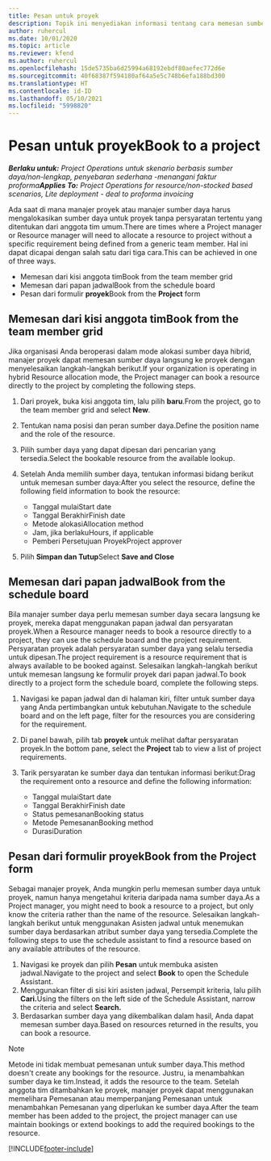 ```yaml
---
title: Pesan untuk proyek
description: Topik ini menyediakan informasi tentang cara memesan sumber daya untuk proyek.
author: ruhercul
ms.date: 10/01/2020
ms.topic: article
ms.reviewer: kfend
ms.author: ruhercul
ms.openlocfilehash: 15de5735ba6d25994a68192ebdf80aefec772d6e
ms.sourcegitcommit: 40f68387f594180af64a5e5c748b6efa188bd300
ms.translationtype: HT
ms.contentlocale: id-ID
ms.lasthandoff: 05/10/2021
ms.locfileid: "5998820"
---
```

# <a name="book-to-a-project"></a><span data-ttu-id="f7eda-103">Pesan untuk proyek</span><span class="sxs-lookup"><span data-stu-id="f7eda-103">Book to a project</span></span>

<span data-ttu-id="f7eda-104">_**Berlaku untuk:** Project Operations untuk skenario berbasis sumber daya/non-lengkap, penyebaran sederhana -menangani faktur proforma_</span><span class="sxs-lookup"><span data-stu-id="f7eda-104">_**Applies To:** Project Operations for resource/non-stocked based scenarios, Lite deployment - deal to proforma invoicing_</span></span>

<span data-ttu-id="f7eda-105">Ada saat di mana manajer proyek atau manajer sumber daya harus mengalokasikan sumber daya untuk proyek tanpa persyaratan tertentu yang ditentukan dari anggota tim umum.</span><span class="sxs-lookup"><span data-stu-id="f7eda-105">There are times where a Project manager or Resource manager will need to allocate a resource to project without a specific requirement being defined from a generic team member.</span></span> <span data-ttu-id="f7eda-106">Hal ini dapat dicapai dengan salah satu dari tiga cara.</span><span class="sxs-lookup"><span data-stu-id="f7eda-106">This can be achieved in one of three ways.</span></span>

- <span data-ttu-id="f7eda-107">Memesan dari kisi anggota tim</span><span class="sxs-lookup"><span data-stu-id="f7eda-107">Book from the team member grid</span></span>
- <span data-ttu-id="f7eda-108">Memesan dari papan jadwal</span><span class="sxs-lookup"><span data-stu-id="f7eda-108">Book from the schedule board</span></span>
- <span data-ttu-id="f7eda-109">Pesan dari formulir **proyek**</span><span class="sxs-lookup"><span data-stu-id="f7eda-109">Book from the **Project** form</span></span>

## <a name="book-from-the-team-member-grid"></a><span data-ttu-id="f7eda-110">Memesan dari kisi anggota tim</span><span class="sxs-lookup"><span data-stu-id="f7eda-110">Book from the team member grid</span></span>

<span data-ttu-id="f7eda-111">Jika organisasi Anda beroperasi dalam mode alokasi sumber daya hibrid, manajer proyek dapat memesan sumber daya langsung ke proyek dengan menyelesaikan langkah-langkah berikut.</span><span class="sxs-lookup"><span data-stu-id="f7eda-111">If your organization is operating in hybrid Resource allocation mode, the Project manager can book a resource directly to the project by completing the following steps.</span></span>

1. <span data-ttu-id="f7eda-112">Dari proyek, buka kisi anggota tim, lalu pilih **baru**.</span><span class="sxs-lookup"><span data-stu-id="f7eda-112">From the project, go to the team member grid and select **New**.</span></span>
2. <span data-ttu-id="f7eda-113">Tentukan nama posisi dan peran sumber daya.</span><span class="sxs-lookup"><span data-stu-id="f7eda-113">Define the position name and the role of the resource.</span></span>
3. <span data-ttu-id="f7eda-114">Pilih sumber daya yang dapat dipesan dari pencarian yang tersedia.</span><span class="sxs-lookup"><span data-stu-id="f7eda-114">Select the bookable resource from the available lookup.</span></span>
4. <span data-ttu-id="f7eda-115">Setelah Anda memilih sumber daya, tentukan informasi bidang berikut untuk memesan sumber daya:</span><span class="sxs-lookup"><span data-stu-id="f7eda-115">After you select the resource, define the following field information to book the resource:</span></span>

    - <span data-ttu-id="f7eda-116">Tanggal mulai</span><span class="sxs-lookup"><span data-stu-id="f7eda-116">Start date</span></span>
    - <span data-ttu-id="f7eda-117">Tanggal Berakhir</span><span class="sxs-lookup"><span data-stu-id="f7eda-117">Finish date</span></span>
    - <span data-ttu-id="f7eda-118">Metode alokasi</span><span class="sxs-lookup"><span data-stu-id="f7eda-118">Allocation method</span></span>
    - <span data-ttu-id="f7eda-119">Jam, jika berlaku</span><span class="sxs-lookup"><span data-stu-id="f7eda-119">Hours, if applicable</span></span>
    - <span data-ttu-id="f7eda-120">Pemberi Persetujuan Proyek</span><span class="sxs-lookup"><span data-stu-id="f7eda-120">Project approver</span></span>

6. <span data-ttu-id="f7eda-121">Pilih **Simpan dan Tutup**</span><span class="sxs-lookup"><span data-stu-id="f7eda-121">Select **Save and Close**</span></span>

## <a name="book-from-the-schedule-board"></a><span data-ttu-id="f7eda-122">Memesan dari papan jadwal</span><span class="sxs-lookup"><span data-stu-id="f7eda-122">Book from the schedule board</span></span>

<span data-ttu-id="f7eda-123">Bila manajer sumber daya perlu memesan sumber daya secara langsung ke proyek, mereka dapat menggunakan papan jadwal dan persyaratan proyek.</span><span class="sxs-lookup"><span data-stu-id="f7eda-123">When a Resource manager needs to book a resource directly to a project, they can use the schedule board and the project requirement.</span></span> <span data-ttu-id="f7eda-124">Persyaratan proyek adalah persyaratan sumber daya yang selalu tersedia untuk dipesan.</span><span class="sxs-lookup"><span data-stu-id="f7eda-124">The project requirement is a resource requirement that is always available to be booked against.</span></span> <span data-ttu-id="f7eda-125">Selesaikan langkah-langkah berikut untuk memesan langsung ke formulir proyek dari papan jadwal.</span><span class="sxs-lookup"><span data-stu-id="f7eda-125">To book directly to a project form the schedule board, complete the following steps.</span></span>

1. <span data-ttu-id="f7eda-126">Navigasi ke papan jadwal dan di halaman kiri, filter untuk sumber daya yang Anda pertimbangkan untuk kebutuhan.</span><span class="sxs-lookup"><span data-stu-id="f7eda-126">Navigate to the schedule board and on the left page, filter for the resources you are considering for the requirement.</span></span>
2. <span data-ttu-id="f7eda-127">Di panel bawah, pilih tab **proyek** untuk melihat daftar persyaratan proyek.</span><span class="sxs-lookup"><span data-stu-id="f7eda-127">In the bottom pane, select the **Project** tab to view a list of project requirements.</span></span>
3. <span data-ttu-id="f7eda-128">Tarik persyaratan ke sumber daya dan tentukan informasi berikut:</span><span class="sxs-lookup"><span data-stu-id="f7eda-128">Drag the requirement onto a resource and define the following information:</span></span>

    - <span data-ttu-id="f7eda-129">Tanggal mulai</span><span class="sxs-lookup"><span data-stu-id="f7eda-129">Start date</span></span>
    - <span data-ttu-id="f7eda-130">Tanggal Berakhir</span><span class="sxs-lookup"><span data-stu-id="f7eda-130">Finish date</span></span>
    - <span data-ttu-id="f7eda-131">Status pemesanan</span><span class="sxs-lookup"><span data-stu-id="f7eda-131">Booking status</span></span>
    - <span data-ttu-id="f7eda-132">Metode Pemesanan</span><span class="sxs-lookup"><span data-stu-id="f7eda-132">Booking method</span></span>
    - <span data-ttu-id="f7eda-133">Durasi</span><span class="sxs-lookup"><span data-stu-id="f7eda-133">Duration</span></span>

## <a name="book-from-the-project-form"></a><span data-ttu-id="f7eda-134">Pesan dari formulir proyek</span><span class="sxs-lookup"><span data-stu-id="f7eda-134">Book from the Project form</span></span>

<span data-ttu-id="f7eda-135">Sebagai manajer proyek, Anda mungkin perlu memesan sumber daya untuk proyek, namun hanya mengetahui kriteria daripada nama sumber daya.</span><span class="sxs-lookup"><span data-stu-id="f7eda-135">As a Project manager, you might need to book a resource to a project, but only know the criteria rather than the name of the resource.</span></span> <span data-ttu-id="f7eda-136">Selesaikan langkah-langkah berikut untuk menggunakan Asisten jadwal untuk menemukan sumber daya berdasarkan atribut sumber daya yang tersedia.</span><span class="sxs-lookup"><span data-stu-id="f7eda-136">Complete the following steps to use the schedule assistant to find a resource based on any available attributes of the resource.</span></span> 

1. <span data-ttu-id="f7eda-137">Navigasi ke proyek dan pilih **Pesan** untuk membuka asisten jadwal.</span><span class="sxs-lookup"><span data-stu-id="f7eda-137">Navigate to the project and select **Book** to open the Schedule Assistant.</span></span>
2. <span data-ttu-id="f7eda-138">Menggunakan filter di sisi kiri asisten jadwal, Persempit kriteria, lalu pilih **Cari.**</span><span class="sxs-lookup"><span data-stu-id="f7eda-138">Using the filters on the left side of the Schedule Assistant, narrow the criteria and select **Search.**</span></span>
3. <span data-ttu-id="f7eda-139">Berdasarkan sumber daya yang dikembalikan dalam hasil, Anda dapat memesan sumber daya.</span><span class="sxs-lookup"><span data-stu-id="f7eda-139">Based on resources returned in the results, you can book a resource.</span></span>

> [!NOTE]
> <span data-ttu-id="f7eda-140">Metode ini tidak membuat pemesanan untuk sumber daya.</span><span class="sxs-lookup"><span data-stu-id="f7eda-140">This method doesn't create any bookings for the resource.</span></span> <span data-ttu-id="f7eda-141">Justru, ia menambahkan sumber daya ke tim.</span><span class="sxs-lookup"><span data-stu-id="f7eda-141">Instead, it adds the resource to the team.</span></span> <span data-ttu-id="f7eda-142">Setelah anggota tim ditambahkan ke proyek, manajer proyek dapat menggunakan memelihara Pemesanan atau memperpanjang Pemesanan untuk menambahkan Pemesanan yang diperlukan ke sumber daya.</span><span class="sxs-lookup"><span data-stu-id="f7eda-142">After the team member has been added to the project, the project manager can use maintain bookings or extend bookings to add the required bookings to the resource.</span></span>


[!INCLUDE[footer-include](../includes/footer-banner.md)]
